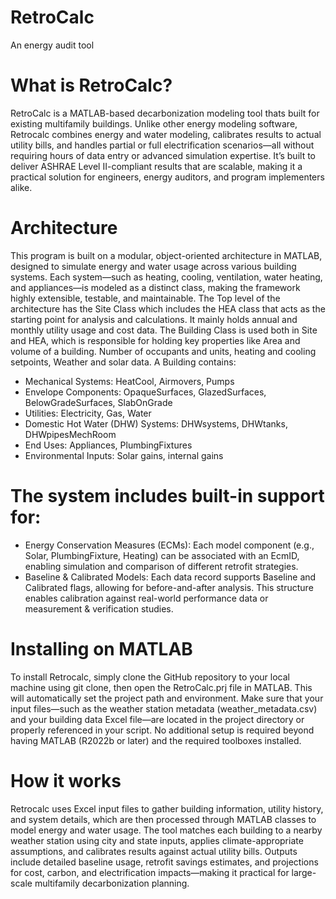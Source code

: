 # RetroCalc
An energy audit tool
# What is RetroCalc?
RetroCalc is a MATLAB-based decarbonization modeling tool thats built for existing multifamily buildings. Unlike other energy modeling software, Retrocalc combines energy and water modeling, calibrates results to actual utility bills, and handles partial or full electrification scenarios—all without requiring hours of data entry or advanced simulation expertise. It’s built to deliver ASHRAE Level II-compliant results that are scalable, making it a practical solution for engineers, energy auditors, and program implementers alike.
# Architecture
This program is built on a modular, object-oriented architecture in MATLAB, designed to simulate energy and water usage across various building systems. Each system—such as heating, cooling, ventilation, water heating, and appliances—is modeled as a distinct class, making the framework highly extensible, testable, and maintainable.
The Top level of the architecture has the Site Class which includes the HEA class that acts as the starting point for analysis and calculations. It mainly holds annual and monthly utility usage and cost data.
The Building Class is used both in Site and HEA, which is responsible for holding key properties like Area and volume of a building. Number of occupants and units, heating and cooling setpoints, Weather and solar data. 
A Building contains:
* Mechanical Systems: HeatCool, Airmovers, Pumps
* Envelope Components: OpaqueSurfaces, GlazedSurfaces, BelowGradeSurfaces, SlabOnGrade
* Utilities: Electricity, Gas, Water
* Domestic Hot Water (DHW) Systems: DHWsystems, DHWtanks, DHWpipesMechRoom
* End Uses: Appliances, PlumbingFixtures
* Environmental Inputs: Solar gains, internal gains
# The system includes built-in support for:
* Energy Conservation Measures (ECMs): Each model component (e.g., Solar, PlumbingFixture, Heating) can be associated with an EcmID, enabling simulation and comparison of different retrofit strategies.
* Baseline & Calibrated Models: Each data record supports Baseline and Calibrated flags, allowing for before-and-after analysis. This structure enables calibration against real-world performance data or measurement & verification studies.
# Installing on MATLAB
To install Retrocalc, simply clone the GitHub repository to your local machine using git clone, then open the RetroCalc.prj file in MATLAB. This will automatically set the project path and environment. Make sure that your input files—such as the weather station metadata (weather_metadata.csv) and your building data Excel file—are located in the project directory or properly referenced in your script. No additional setup is required beyond having MATLAB (R2022b or later) and the required toolboxes installed.
# How it works
Retrocalc uses Excel input files to gather building information, utility history, and system details, which are then processed through MATLAB classes to model energy and water usage. The tool matches each building to a nearby weather station using city and state inputs, applies climate-appropriate assumptions, and calibrates results against actual utility bills. Outputs include detailed baseline usage, retrofit savings estimates, and projections for cost, carbon, and electrification impacts—making it practical for large-scale multifamily decarbonization planning.


  
